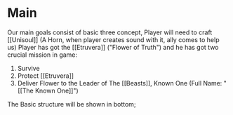# Main
Our main goals consist of basic three concept, 
Player will need to craft [[Unisoul]] (A Horn, when player creates sound with it, ally comes to help us)
Player has got the [[Etruvera]] ("Flower of Truth") and he has got two crucial mission in game:
1. Survive
2. Protect [[Etruvera]]
3. Deliver Flower to the Leader of The [[Beasts]], Known One (Full Name: "[[The Known One]]")

The Basic structure will be shown in bottom;